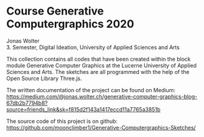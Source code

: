 
# Course Generative Computergraphics 2020

Jonas Wolter  
3. Semester, Digital Ideation, University of Applied Sciences and Arts 

This collection contains all codes that have been created within the block module Generative Computer Graphics at the Lucerne University of Applied Sciences and Arts. 
The sketches are all programmed with the help of the Open Source Library Three.js.

The written documentation of the project can be found on Medium:  
https://medium.com/@jonas.wolter.ch/generative-computer-graphics-blog-67db2b7794b8?source=friends_link&sk=f815d2f143a1417eccd11a7765a3851b

The source code of this project is on github:  
https://github.com/moonclimber1/Generative-Computergraphics-Sketches/
